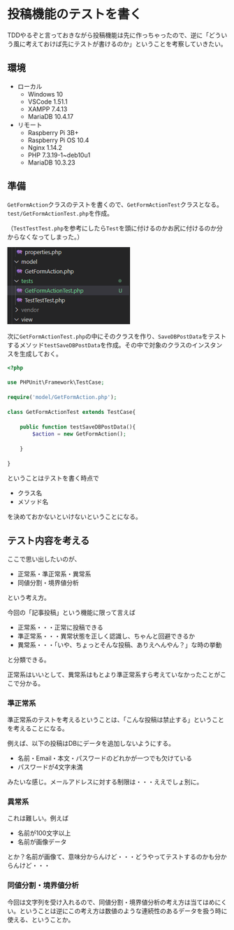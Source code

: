 # 投稿機能のテストを書く

TDDやるぞと言っておきながら投稿機能は先に作っちゃったので、逆に「どういう風に考えておけば先にテストが書けるのか」ということを考察していきたい。

## 環境

- ローカル
  - Windows 10
  - VSCode 1.51.1
  - XAMPP 7.4.13
  - MariaDB 10.4.17
- リモート
  - Raspberry Pi 3B+
  - Raspberry Pi OS 10.4
  - Nginx 1.14.2
  - PHP 7.3.19-1~deb10u1
  - MariaDB 10.3.23

## 準備

`GetFormAction`クラスのテストを書くので、`GetFormActionTest`クラスとなる。`test/GetFormActionTest.php`を作成。

（`TestTestTest.php`を参考にしたら`Test`を頭に付けるのかお尻に付けるのか分からなくなってしまった。）

![image-20201224220840626](image/posttest/image-20201224220840626.png)

次に`GetFormActionTest.php`の中にそのクラスを作り、`SaveDBPostData`をテストするメソッド`testSaveDBPostData`を作成。その中で対象のクラスのインスタンスを生成しておく。

~~~php
<?php

use PHPUnit\Framework\TestCase;

require('model/GetFormAction.php');

class GetFormActionTest extends TestCase{

    public function testSaveDBPostData(){
        $action = new GetFormAction();
        
    }

}
~~~

ということはテストを書く時点で

* クラス名
* メソッド名

を決めておかないといけないということになる。

## テスト内容を考える

ここで思い出したいのが、

- 正常系・準正常系・異常系
- 同値分割・境界値分析

という考え方。

今回の「記事投稿」という機能に限って言えば

* 正常系・・・正常に投稿できる
* 準正常系・・・異常状態を正しく認識し、ちゃんと回避できるか
* 異常系・・・「いや、ちょっとそんな投稿、ありえへんやん？」な時の挙動

と分類できる。

正常系はいいとして、異常系はもとより準正常系すら考えていなかったことがここで分かる。

### 準正常系

準正常系のテストを考えるということは、「こんな投稿は禁止する」ということを考えることになる。

例えば、以下の投稿はDBにデータを追加しないようにする。

* 名前・Email・本文・パスワードのどれかが一つでも欠けている
* パスワードが4文字未満

みたいな感じ。メールアドレスに対する制限は・・・ええでしょ別に。

### 異常系

これは難しい。例えば

* 名前が100文字以上
* 名前が画像データ

とか？名前が画像て、意味分からんけど・・・どうやってテストするのかも分からんけど・・・

### 同値分割・境界値分析

今回は文字列を受け入れるので、同値分割・境界値分析の考え方は当てはめにくい。ということは逆にこの考え方は数値のような連続性のあるデータを扱う時に使える、ということか。